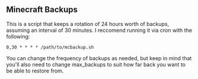 Minecraft Backups
-----------------

This is a script that keeps a rotation of 24 hours worth of backups, assuming an interval of 30 minutes.
I reccomend running it via cron with the following:

```
0,30 * * * * /path/to/mcbackup.sh
```

You can change the frequency of backups as needed, but keep in mind that you'll also need to change max_backups
to suit how far back you want to be able to restore from.
